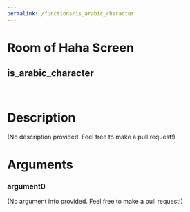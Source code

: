 ```yaml
---
permalink: /functions/is_arabic_character
---
```

# Room of Haha Screen  
## is_arabic_character  
&nbsp;  
# Description  
(No description provided. Feel free to make a pull request!) 
&nbsp;  
# Arguments
### argument0
(No argument info provided. Feel free to make a pull request!)
&nbsp;  


